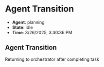 # Agent Transition

- **Agent**: planning
- **State**: idle
- **Time**: 3/26/2025, 3:30:36 PM

## Agent Transition

Returning to orchestrator after completing task

